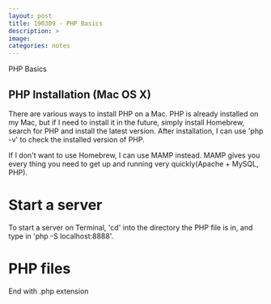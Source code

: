 ```yaml
---
layout: post
title: 190309 - PHP Basics
description: >
image: 
categories: notes
---
```


PHP Basics

## PHP Installation (Mac OS X)
There are various ways to install PHP on a Mac. PHP is already installed on my Mac, but if I need to install it in the future, simply install Homebrew, search for PHP and install the latest version. After installation, I can use 'php -v' to check the installed version of PHP. 

If I don't want to use Homebrew, I can use MAMP instead. MAMP gives you every thing you need to get up and running very quickly(Apache + MySQL, PHP).

# Start a server
To start a server on Terminal, 'cd' into the directory the PHP file is in, and type in 'php -S localhost:8888'.
# PHP files
End with .php extension

